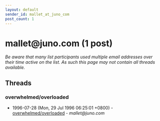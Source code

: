 ```yaml
---
layout: default
sender_id: mallet_at_juno_com
post_count: 1
---
```


# mallet<span>@</span>juno.com (1 post)

_Be aware that many list participants used multiple email addresses over their time active on the list. As such this page may not contain all threads available._

## Threads

### overwhelmed/overloaded
+ 1996-07-28 (Mon, 29 Jul 1996 06:25:01 +0800) - [overwhelmed/overloaded](/archive/1996/07/f035a0e81d901e3c398c623869b9d2ca553f762eb384be31e686debf50550d31) - _mallet@juno.com_


